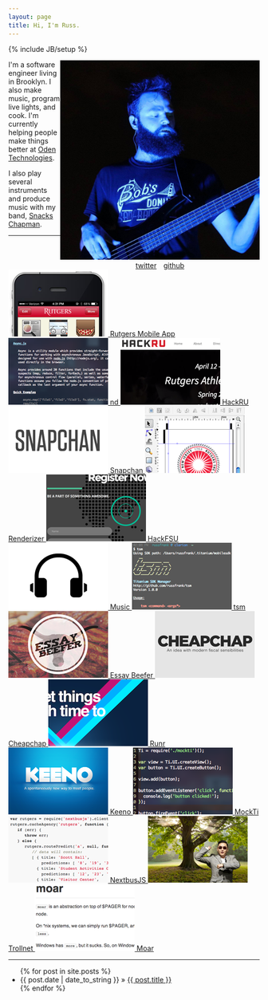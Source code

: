 ```yaml
---
layout: page
title: Hi, I'm Russ.
---
```

{% include JB/setup %}

<div style="float:right;text-align:center;display:inline-block;">
<img width="400" height="400" src="assets/me3.jpg" class="me well" />
<br>
<a href="http://twitter.com/#!/russjf" class="zocial icon twitter" style="margin:5px;">twitter</a>
<a href="http://github.com/rf" class="zocial icon github" style="margin:5px;">github</a>
</div>

<p>
I'm a software engineer living in Brooklyn. I also make music, program live 
lights, and cook. I'm currently helping people make things better at 
<a href="http://oden.io/">Oden Technologies</a>.
</p>

<p>
I also play several instruments and produce music with my band, 
<a href="http://snacks.band">Snacks Chapman</a>.
</p>

<div class="clear"></div>

-------

<div id="projects">

  <a class="project" href="projects/rutgers-mobile-app.html">
    <img src="projects/mobile_thumb.png"/>
    Rutgers Mobile App
  </a>

  <a class="project" href="projects/nd.html">
    <img src="projects/nd_thumb.png"/>
    nd
  </a>

  <a class="project" href="projects/hackru.html">
    <img src="projects/hackru_thumb.png"/>
    HackRU
  </a>

  <a class="project" href="projects/snapchan.html">
    <img src="projects/snapchan_thumb.png"/>
    Snapchan
  </a>

  <a class="project" href="projects/renderizer.html">
    <img src="projects/renderizer_thumb.png"/>
    Renderizer
  </a>

  <a class="project" href="projects/hackfsu.html">
    <img src="projects/hackfsu_thumb.png"/>
    HackFSU
  </a>

  <a class="project" href="projects/music.html">
    <img src="projects/music_thumb.png"/>
    Music
  </a>

  <a class="project" href="projects/tsm.html">
    <img src="projects/tsm_thumb.png"/>
    tsm
  </a>

  <a class="project" href="projects/essay-beefer.html">
    <img src="projects/essay_beefer_thumb.png"/>
    Essay Beefer
  </a>

  <a class="project" href="projects/cheapchap.html">
    <img src="projects/cheapchap_thumb.png"/>
    Cheapchap
  </a>

  <a class="project" href="projects/runr.html">
    <img src="projects/runr_thumb.png"/>
    Runr
  </a>

  <a class="project" href="projects/keeno.html">
    <img src="projects/keeno_thumb.png"/>
    Keeno
  </a>

  <a class="project" href="projects/mockti.html">
    <img src="projects/mockti_thumb.png"/>
    MockTi
  </a>

  <a class="project" href="projects/nextbusjs.html">
    <img src="projects/nextbusjs_thumb.png"/>
    NextbusJS 
  </a>

  <a class="project" href="projects/trollnet.html">
    <img src="projects/trollnet_thumb.png"/>
    Trollnet 
  </a>

  <a class="project" href="projects/moar.html">
    <img src="projects/moar_thumb.png"/>
    Moar 
  </a>

</div>

-------

<ul>{% for post in site.posts %}
   <li><span>{{ post.date | date_to_string }}</span> &raquo; <a href="{{ BASE_PATH }}{{ post.url }}">{{ post.title }}</a></li>
{% endfor %}</ul>
